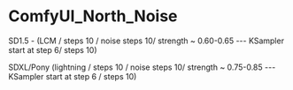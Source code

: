 # ComfyUI_North_Noise 

SD1.5 - (LCM / steps 10 / noise steps 10/ strength ~ 0.60-0.65 --- KSampler start at step 6/ steps 10)

SDXL/Pony (lightning / steps 10 / noise steps 10/ strength ~ 0.75-0.85 --- KSampler start at step 6 / steps 10)
